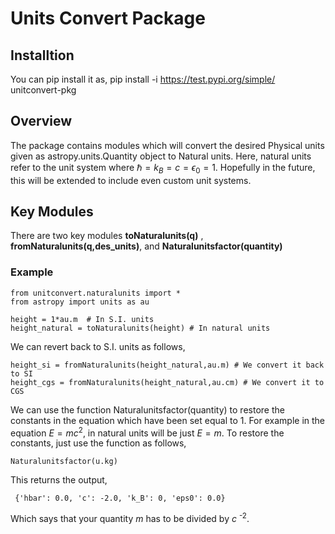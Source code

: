 # Units Convert Package

## Installtion

You can pip install it as, 
	pip install -i https://test.pypi.org/simple/ unitconvert-pkg

## Overview
 
The package contains modules which will convert the desired Physical units given as astropy.units.Quantity object to Natural units. Here, natural units refer to the unit system where ℏ = *k*<sub>*B*</sub> = *c* = *ϵ*<sub>0</sub> = 1. Hopefully in the future, this will be extended to include even custom unit systems.

## Key Modules

There are two key modules **toNaturalunits(q)** ,  **fromNaturalunits(q,des_units)**, and **Naturalunitsfactor(quantity)**

### Example
	from unitconvert.naturalunits import *
	from astropy import units as au 
    
    height = 1*au.m  # In S.I. units
    height_natural = toNaturalunits(height) # In natural units 
    
We can revert back to S.I. units as follows,
    
    height_si = fromNaturalunits(height_natural,au.m) # We convert it back to SI
    height_cgs = fromNaturalunits(height_natural,au.cm) # We convert it to CGS
    
We can use the function Naturalunitsfactor(quantity) to restore the constants in the equation which have been set equal to 1. For example in the equation *E* = *mc*<sup>2</sup>, in natural units will be just *E* = *m*. To restore the constants, just use the function as follows,

	Naturalunitsfactor(u.kg)
	
This returns the output,

	 {'hbar': 0.0, 'c': -2.0, 'k_B': 0, 'eps0': 0.0}
Which says that your quantity *m* has to be divided by *c* <sup>-2</sup>. 
    
    


